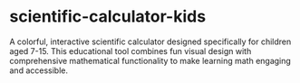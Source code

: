 # scientific-calculator-kids
A colorful, interactive scientific calculator designed specifically for children aged 7-15. This educational tool combines fun visual design with comprehensive mathematical functionality to make learning math engaging and accessible.
